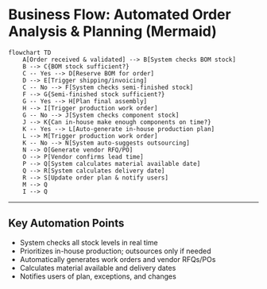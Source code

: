 # Business Flow: Automated Order Analysis & Planning (Mermaid)

```mermaid
flowchart TD
    A[Order received & validated] --> B[System checks BOM stock]
    B --> C{BOM stock sufficient?}
    C -- Yes --> D[Reserve BOM for order]
    D --> E[Trigger shipping/invoicing]
    C -- No --> F[System checks semi-finished stock]
    F --> G{Semi-finished stock sufficient?}
    G -- Yes --> H[Plan final assembly]
    H --> I[Trigger production work order]
    G -- No --> J[System checks component stock]
    J --> K{Can in-house make enough components on time?}
    K -- Yes --> L[Auto-generate in-house production plan]
    L --> M[Trigger production work order]
    K -- No --> N[System auto-suggests outsourcing]
    N --> O[Generate vendor RFQ/PO]
    O --> P[Vendor confirms lead time]
    P --> Q[System calculates material available date]
    Q --> R[System calculates delivery date]
    R --> S[Update order plan & notify users]
    M --> Q
    I --> Q
```

---

## Key Automation Points
- System checks all stock levels in real time
- Prioritizes in-house production; outsources only if needed
- Automatically generates work orders and vendor RFQs/POs
- Calculates material available and delivery dates
- Notifies users of plan, exceptions, and changes
